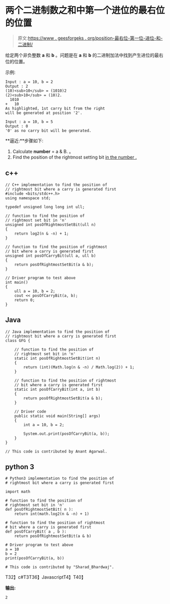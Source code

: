 # 两个二进制数之和中第一个进位的最右位的位置

> 原文:[https://www . geesforgeks . org/position-最右位-第一位-进位-和-二进制/](https://www.geeksforgeeks.org/position-rightmost-bit-first-carry-sum-two-binary/)

给定两个非负整数 **a** 和 **b** 。问题是在 **a** 和 **b** 的二进制加法中找到产生进位的最右位的位置。

示例:

```
Input : a = 10, b = 2
Output : 2
(10)<sub>10</sub> = (1010)2
(2)<sub>10</sub> = (10)2.
  1010
+   10
As highlighted, 1st carry bit from the right 
will be generated at position '2'.

Input : a = 10, b = 5
Output : 0
'0' as no carry bit will be generated.
```

**逼近:**步骤如下:

1.  Calculate **number** = a & B. 。
2.  Find the position of the rightmost setting bit [in the number .](https://www.geeksforgeeks.org/position-of-rightmost-set-bit/)

## c++

```
// C++ implementation to find the position of
// rightmost bit where a carry is generated first
#include <bits/stdc++.h>
using namespace std;

typedef unsigned long long int ull;

// function to find the position of
// rightmost set bit in 'n'
unsigned int posOfRightmostSetBit(ull n)
{
    return log2(n & -n) + 1;
}

// function to find the position of rightmost
// bit where a carry is generated first
unsigned int posOfCarryBit(ull a, ull b)
{
    return posOfRightmostSetBit(a & b);
}

// Driver program to test above
int main()
{
    ull a = 10, b = 2;
    cout << posOfCarryBit(a, b);
    return 0;
}
```

## Java

```
// Java implementation to find the position of
// rightmost bit where a carry is generated first
class GFG {

    // function to find the position of
    // rightmost set bit in 'n'
    static int posOfRightmostSetBit(int n)
    {
        return (int)(Math.log(n & -n) / Math.log(2)) + 1;
    }

    // function to find the position of rightmost
    // bit where a carry is generated first
    static int posOfCarryBit(int a, int b)
    {
        return posOfRightmostSetBit(a & b);
    }

    // Driver code
    public static void main(String[] args)
    {
        int a = 10, b = 2;

        System.out.print(posOfCarryBit(a, b));
    }
}

// This code is contributed by Anant Agarwal.
```

## python 3

```
# Python3 implementation to find the position of
# rightmost bit where a carry is generated first

import math

# function to find the position of
# rightmost set bit in 'n'
def posOfRightmostSetBit( n ):
    return int(math.log2(n & -n) + 1)

# function to find the position of rightmost
# bit where a carry is generated first
def posOfCarryBit( a , b ):
    return posOfRightmostSetBit(a & b)

# Driver program to test above
a = 10
b = 2
print(posOfCarryBit(a, b))

# This code is contributed by "Sharad_Bhardwaj".
```

T32】c#T3T36】JavascriptT4】T40】

**输出:**

```
2
```